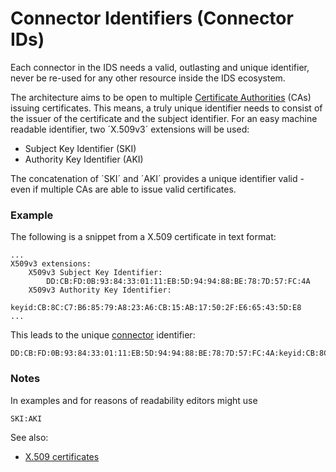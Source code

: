 # Connector Identifiers (Connector IDs)

Each connector in the IDS needs a valid, outlasting and unique identifier,
never be re-used for any other resource inside the IDS ecosystem.

The architecture aims to be open to multiple [Certificate Authorities](README.md) (CAs) issuing certificates.
This means, a truly unique identifier needs to consist of the issuer of the certificate and the subject identifier.
For an easy machine readable identifier, two ´X.509v3´ extensions will be used:

* Subject Key Identifier (SKI)
* Authority Key Identifier (AKI)

The concatenation of ´SKI´ and ´AKI´ provides a unique identifier valid - even if multiple CAs are able to issue valid certificates.

### Example
The following is a snippet from a X.509 certificate in text format:

```
...
X509v3 extensions:
    X509v3 Subject Key Identifier:
        DD:CB:FD:0B:93:84:33:01:11:EB:5D:94:94:88:BE:78:7D:57:FC:4A
    X509v3 Authority Key Identifier:
        keyid:CB:8C:C7:B6:85:79:A8:23:A6:CB:15:AB:17:50:2F:E6:65:43:5D:E8
...
```

This leads to the unique [connector](../../Connector/README.md) identifier:

```
DD:CB:FD:0B:93:84:33:01:11:EB:5D:94:94:88:BE:78:7D:57:FC:4A:keyid:CB:8C:C7:B6:85:79:A8:23:A6:CB:15:AB:17:50:2F:E6:65:43:5D:E8
```

### Notes
In examples and for reasons of readability editors might use

```
SKI:AKI
```

See also:
- [X.509 certificates](https://en.wikipedia.org/wiki/X.509)

